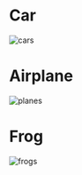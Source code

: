 # Car
![cars](https://raw.githubusercontent.com/baileytom/cifar10-gan/master/images/cars.png)

# Airplane
![planes](https://raw.githubusercontent.com/baileytom/cifar10-gan/master/images/planes.png)

# Frog
![frogs](https://raw.githubusercontent.com/baileytom/cifar10-gan/master/images/frogs.png)
